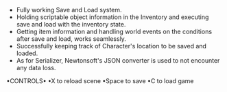 - Fully working Save and Load system.
- Holding scriptable object information in the Inventory and executing save and load with the inventory state.
- Getting item information and handling world events on the conditions after save and load, works seamlessly.
- Successfully keeping track of Character's location to be saved and loaded.
- As for Serializer, Newtonsoft's JSON converter is used to not encounter any data loss.

•CONTROLS•
•X to reload scene
•Space to save
•C to load game
